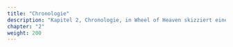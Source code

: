 ```yaml
---
title: "Chronologie"
description: "Kapitel 2, Chronologie, in Wheel of Heaven skizziert eine Reihe von Epochen, die jeweils einem Tierkreiszeichen entsprechen, beginnend mit dem Zeitalter des Steinbocks bis zum Zeitalter des Wassermanns. Es erkundet die Aktivitäten und den Einfluss der Elohim, einer fortgeschrittenen außerirdischen Zivilisation, in diesen Zeitaltern. Diese Reise umfasst ihre genetischen Experimente, die Schaffung künstlichen Lebens und die Gestaltung der Ökosysteme der Erde. Wichtige biblische Ereignisse werden neu interpretiert, was auf eine tiefe Verbindung zwischen den Elohim und der Menschheit hindeutet. Die Erzählung durchwebt historische Epochen und zeigt den kontinuierlichen Einfluss der Elohim auf die Erde und ihre Lebensformen."
chapter: "2"
weight: 200
---
```

